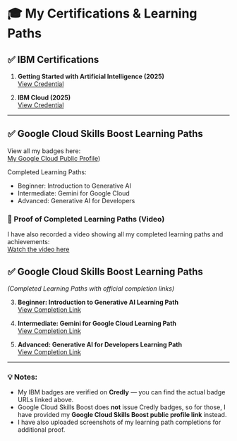 # 🎓 My Certifications & Learning Paths

## ✅ IBM Certifications
1. **Getting Started with Artificial Intelligence (2025)**  
   [View Credential](https://www.credly.com/badges/9f46d345-d3ec-4235-ae79-60115346b445/public_url)

2. **IBM Cloud (2025)**  
   [View Credential](https://www.credly.com/badges/66626cc3-84e5-46b0-981c-c09c7916e59e/public_url)

---

## ✅ Google Cloud Skills Boost Learning Paths
View all my badges here:  
[My Google Cloud Public Profile](https://www.cloudskillsboost.google/public_profiles/1c7faca0-4c6a-4e38-b1f8-b80b1001f29a))

Completed Learning Paths:
- Beginner: Introduction to Generative AI
- Intermediate: Gemini for Google Cloud
- Advanced: Generative AI for Developers


### 🎥 Proof of Completed Learning Paths (Video)

I have also recorded a video showing all my completed learning paths and achievements:  
[Watch the video here](https://github.com/kimrahd3782/flight-detection-/blob/c1b41b1f9585fb94ee13de640a4d3e2bd498fa5f/proofvideo.mp4)



## ✅ Google Cloud Skills Boost Learning Paths
*(Completed Learning Paths with official completion links)*

3. **Beginner: Introduction to Generative AI Learning Path**  
   [View Completion Link](https://www.cloudskillsboost.google/paths/118)

4. **Intermediate: Gemini for Google Cloud Learning Path**  
   [View Completion Link](https://www.cloudskillsboost.google/paths/236)

5. **Advanced: Generative AI for Developers Learning Path**  
   [View Completion Link](https://www.cloudskillsboost.google/paths/183)





---

### 💡 Notes:
- My IBM badges are verified on **Credly** — you can find the actual badge URLs linked above.
- Google Cloud Skills Boost does **not** issue Credly badges, so for those, I have provided my **Google Cloud Skills Boost public profile link** instead.
- I have also uploaded screenshots of my learning path completions for additional proof.

